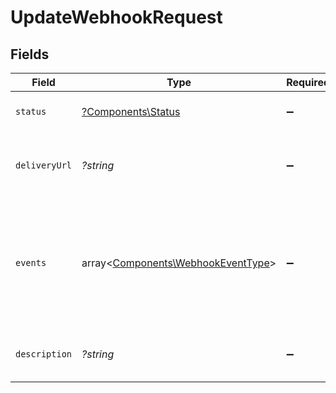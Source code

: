 # UpdateWebhookRequest


## Fields

| Field                                                                                        | Type                                                                                         | Required                                                                                     | Description                                                                                  | Example                                                                                      |
| -------------------------------------------------------------------------------------------- | -------------------------------------------------------------------------------------------- | -------------------------------------------------------------------------------------------- | -------------------------------------------------------------------------------------------- | -------------------------------------------------------------------------------------------- |
| `status`                                                                                     | [?Components\Status](../../Models/Components/Status.md)                                      | :heavy_minus_sign:                                                                           | The status of the webhook.                                                                   | enabled                                                                                      |
| `deliveryUrl`                                                                                | *?string*                                                                                    | :heavy_minus_sign:                                                                           | The delivery url of the webhook endpoint.                                                    | https://example.com/my/webhook/endpoint                                                      |
| `events`                                                                                     | array<[Components\WebhookEventType](../../Models/Components/WebhookEventType.md)>            | :heavy_minus_sign:                                                                           | The list of subscribed events for this webhook. [`*`] indicates that all events are enabled. | [<br/>"vault.connection.created",<br/>"vault.connection.updated"<br/>]                       |
| `description`                                                                                | *?string*                                                                                    | :heavy_minus_sign:                                                                           | A description of the object.                                                                 | A description                                                                                |